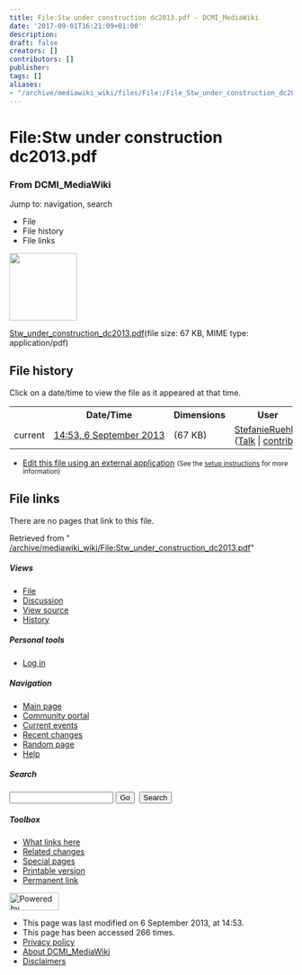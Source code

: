```yaml
---
title: File:Stw under construction dc2013.pdf - DCMI_MediaWiki
date: '2017-09-01T16:21:09+01:00'
description: 
draft: false
creators: []
contributors: []
publisher: 
tags: []
aliases:
- "/archive/mediawiki_wiki/files/File:/File_Stw_under_construction_dc2013.pdf.html"
---
```


<a id="top"></a>
# File:Stw under construction dc2013.pdf

### From DCMI\_MediaWiki

Jump to: navigation, search
<!-- start content -->
- File
- File history
- File links

 [<img alt="" src="/skins/common/images/icons/fileicon-pdf.png" width="120" height="120">](/archive/mediawiki_wiki/files/Stw_under_construction_dc2013.pdf)

[Stw\_under\_construction\_dc2013.pdf](/archive/mediawiki_wiki/files/Stw_under_construction_dc2013.pdf "Stw under construction dc2013.pdf")‎(file size: 67 KB, MIME type: application/pdf)

<!-- 
NewPP limit report
Preprocessor node count: 0/1000000
Post-expand include size: 0/2097152 bytes
Template argument size: 0/2097152 bytes
Expensive parser function count: 0/100
-->
## File history

Click on a date/time to view the file as it appeared at that time.

<table class="wikitable filehistory">
  <tr>
    <td></td>
    <th>Date/Time</th>
    <th>Dimensions</th>
    <th>User</th>
    <th>Comment</th>
  </tr>
  <tr>
    <td>current</td>
    <td class="filehistory-selected" style="white-space: nowrap;"><a href="/archive/mediawiki_wiki/files/Stw_under_construction_dc2013.pdf">14:53, 6 September 2013</a></td>
    <td> <span style="white-space: nowrap;">(67 KB)</span>
    </td>
    <td>
      <a href="/index.php?title=User:StefanieRuehle&amp;action=edit&amp;redlink=1" class="new mw-userlink" title="User:StefanieRuehle (page does not exist)">StefanieRuehle</a> <span style="white-space: nowrap;"> <span class="mw-usertoollinks">(<a href="/index.php?title=User_talk:StefanieRuehle&amp;action=edit&amp;redlink=1" class="new" title="User talk:StefanieRuehle (page does not exist)">Talk</a> | <a href="/index.php/Special:Contributions/StefanieRuehle" title="Special:Contributions/StefanieRuehle">contribs</a>)</span></span>
    </td>
    <td></td>
  </tr>
</table>

  

- [Edit this file using an external application](/index.php?title=File:Stw_under_construction_dc2013.pdf&action=edit&externaledit=true&mode=file "File:Stw under construction dc2013.pdf") <small>(See the <a href="http://www.mediawiki.org/wiki/Manual:External_editors" class="external text" rel="nofollow">setup instructions</a> for more information)</small>

## File links

There are no pages that link to this file.

Retrieved from " [/archive/mediawiki_wiki/File:Stw\_under\_construction\_dc2013.pdf](/archive/mediawiki_wiki/files/File:/File:Stw_under_construction_dc2013.pdf.html)"

<!-- end content -->

##### Views

- [File](/archive/mediawiki_wiki/files/File:/File:Stw_under_construction_dc2013.pdf.html "View the file page [c]")
- [Discussion](/index.php?title=File_talk:Stw_under_construction_dc2013.pdf&action=edit&redlink=1 "Discussion about the content page [t]")
- [View source](/index.php?title=File:Stw_under_construction_dc2013.pdf&action=edit "This page is protected.
You can view its source [e]")
- [History](/index.php?title=File:Stw_under_construction_dc2013.pdf&action=history "Past revisions of this page [h]")

##### Personal tools

- [Log in](/index.php?title=Special:UserLogin&returnto=File:Stw_under_construction_dc2013.pdf "You are encouraged to log in; however, it is not mandatory [o]")

<script type="text/javascript"> if (window.isMSIE55) fixalpha(); </script>

##### Navigation

- [Main page](/index.php/Main_Page "Visit the main page [z]")
- [Community portal](/index.php/DCMI_MediaWiki:Community_portal "About the project, what you can do, where to find things")
- [Current events](/index.php/DCMI_MediaWiki:Current_events "Find background information on current events")
- [Recent changes](/index.php/Special:RecentChanges "The list of recent changes in the wiki [r]")
- [Random page](/index.php/Special:Random "Load a random page [x]")
- [Help](/index.php/Help:Contents "The place to find out")

##### <label for="searchInput">Search</label>

<form action="/index.php" id="searchform">
				<input type="hidden" name="title" value="Special:Search">
				<input id="searchInput" title="Search DCMI_MediaWiki" accesskey="f" type="search" name="search">
				<input type="submit" name="go" class="searchButton" id="searchGoButton" value="Go" title="Go to a page with this exact name if exists"> 
				<input type="submit" name="fulltext" class="searchButton" id="mw-searchButton" value="Search" title="Search the pages for this text">
			</form>

##### Toolbox

- [What links here](/index.php/Special:WhatLinksHere/File:Stw_under_construction_dc2013.pdf "List of all wiki pages that link here [j]")
- [Related changes](/index.php/Special:RecentChangesLinked/File:Stw_under_construction_dc2013.pdf "Recent changes in pages linked from this page [k]")
- [Special pages](/index.php/Special:SpecialPages "List of all special pages [q]")
- [Printable version](/index.php?title=File:Stw_under_construction_dc2013.pdf&printable=yes "Printable version of this page [p]")
- [Permanent link](/index.php?title=File:Stw_under_construction_dc2013.pdf&oldid=5236 "Permanent link to this revision of the page")

<!-- end of the left (by default at least) column -->

 [<img src="/skins/common/images/poweredby_mediawiki_88x31.png" height="31" width="88" alt="Powered by MediaWiki">](http://www.mediawiki.org/)

- This page was last modified on 6 September 2013, at 14:53.
- This page has been accessed 266 times.
- [Privacy policy](/index.php/DCMI_MediaWiki:Privacy_policy "DCMI MediaWiki:Privacy policy")
- [About DCMI\_MediaWiki](/index.php/DCMI_MediaWiki:About "DCMI MediaWiki:About")
- [Disclaimers](/index.php/DCMI_MediaWiki:General_disclaimer "DCMI MediaWiki:General disclaimer")

<script>if (window.runOnloadHook) runOnloadHook();</script><!-- Served in 0.457 secs. -->
